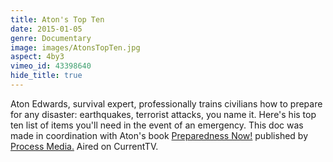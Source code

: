 ```yaml
---
title: Aton's Top Ten
date: 2015-01-05
genre: Documentary
image: images/AtonsTopTen.jpg
aspect: 4by3
vimeo_id: 43398640
hide_title: true
---
```

Aton Edwards, survival expert, professionally trains civilians how to prepare for any disaster: earthquakes, terrorist attacks, you name it. Here's his top ten list of items you'll need in the event of an emergency. This doc was made in coordination with Aton's book [Preparedness Now!](http://processmediainc.com/press/mini_sites/preparedness_now/) published by [Process Media.](http://processmediainc.com/) Aired on CurrentTV.
